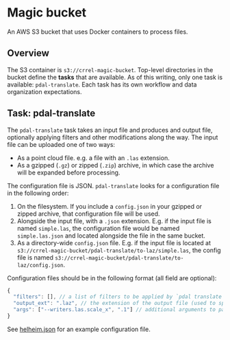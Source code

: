# Magic bucket

An AWS S3 bucket that uses Docker containers to process files.

## Overview

The S3 container is `s3://crrel-magic-bucket`.
Top-level directories in the bucket define the **tasks** that are available.
As of this writing, only one task is available: `pdal-translate`.
Each task has its own workflow and data organization expectations.

## Task: pdal-translate

The `pdal-translate` task takes an input file and produces and output file, optionally applying filters and other modifications along the way.
The input file can be uploaded one of two ways:

- As a point cloud file. e.g. a file with an `.las` extension.
- As a gzipped (`.gz`) or zipped (`.zip`) archive, in which case the archive will be expanded before processing.

The configuration file is JSON.
`pdal-translate` looks for a configuration file in the following order:

1. On the filesystem.
   If you include a `config.json` in your gzipped or zipped archive, that configuration file will be used.
2. Alongside the input file, with a `.json` extension.
   E.g. if the input file is named `simple.las`, the configuration file would be named `simple.las.json` and located alongside the file in the same bucket.
3. As a directory-wide `config.json` file.
   E.g. if the input file is located at `s3://crrel-magic-bucket/pdal-translate/to-laz/simple.las`, the config file is named `s3://crrel-magic-bucket/pdal-translate/to-laz/config.json`.

Configuration files should be in the following format (all field are optional):

```js
{
  "filters": [], // a list of filters to be applied by `pdal translate`
  "output_ext": ".laz", // the extension of the output file (used to specify format)
  "args": ["--writers.las.scale_x", ".1"] // additional arguments to pass to `pdal translate`
}
```

See [helheim.json](https://github.com/gadomski/magic-bucket/blob/master/pdal-translate/helheim.json) for an example configuration file.
